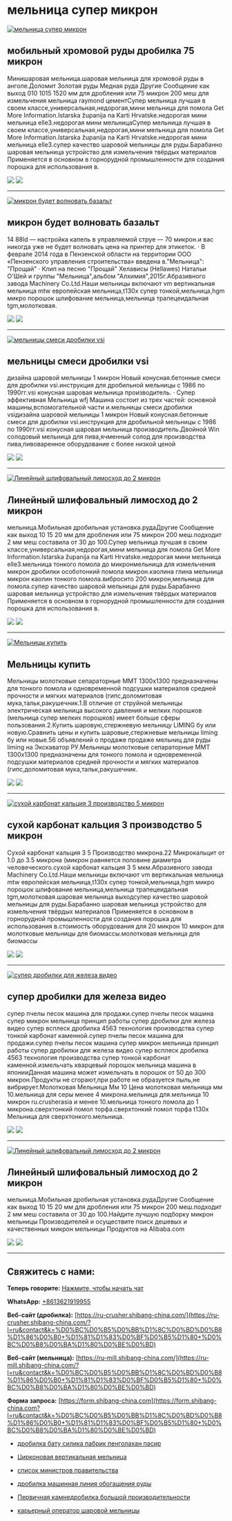 # мельница супер микрон

<a href="https://swt.shibang-china.com/?l=ru&img&k=%D0%BC%D0%B5%D0%BB%D1%8C%D0%BD%D0%B8%D1%86%D0%B0+%D1%81%D1%83%D0%BF%D0%B5%D1%80+%D0%BC%D0%B8%D0%BA%D1%80%D0%BE%D0%BD" target="_blank">![мельница супер микрон](http://static.shibang-china.com/all-800x300/1474.jpg)</a>

## мобильный хромовой руды дробилка 75 микрон
Минишаровая мельница.шаровая мельница для хромовой руды в анголе.Доломит Золотая руды Медная руда Другие Сообщение как выход 010 1015 1520 мм для дробления или 75 микрон 200 меш для измельчения мельница raymond цементСупер мельница лучшая в своем классе,универсальная,недорогая,мини мельница для помола Get More Information.Istarska županija na Karti Hrvatske.недорогая мини мельница elle3.недорогая мини мельницаСупер мельница лучшая в своем классе,универсальная,недорогая,мини мельница для помола Get More Information.Istarska županija na Karti Hrvatske.недорогая мини мельница elle3.супер качество шаровой мельницы для руды.Барабанно шаровая мельница устройство для измельчения твёрдых материалов Применяется в основном в горнорудной промышленности для создания порошка для использования в.


<a href="https://whatsapp.shibangsoft.com/WhatsApp.php" target="_blank" title="WhatsApp">![](http://static.shibang-china.com/icon/whatsapp.png)</a> <a href="https://swt.shibang-china.com/?l=ru&icon&k=%D0%BC%D0%B5%D0%BB%D1%8C%D0%BD%D0%B8%D1%86%D0%B0+%D1%81%D1%83%D0%BF%D0%B5%D1%80+%D0%BC%D0%B8%D0%BA%D1%80%D0%BE%D0%BD" target="_blank">![](http://static.shibang-china.com/icon/chat-ru.png)</a>

---

<a href="https://swt.shibang-china.com/?l=ru&img&k=%D0%BC%D0%B5%D0%BB%D1%8C%D0%BD%D0%B8%D1%86%D0%B0+%D1%81%D1%83%D0%BF%D0%B5%D1%80+%D0%BC%D0%B8%D0%BA%D1%80%D0%BE%D0%BD" target="_blank">![микрон будет волновать базальт](http://static.shibang-china.com/all-800x300/678.jpg)</a>

## микрон будет волновать базальт
14 88ld — настройка капель в управляемой струе — 70 микрон.и вас никогда уже не будет волновать цена на принтер для этикеток.&nbsp;&#0183;&#32;В феврале 2014 года в Пензенской области на территории ООО &#171;Пензенского управления строительства&#187; введена в.&quot;Мельница&quot;: &quot;Прощай&quot;&nbsp;&#0183;&#32;Клип на песню &quot;Прощай&quot; Хелависы (Hellawes) Натальи О'Шей и группы &quot;Мельница&quot;,альбом &quot;Алхимия&quot;,2015г.Абразивного завода Machinery Co.Ltd.Наши мельницы включают vm вертикальная мельница mtw европейская мельница,t130x супер тонкой,мельница,hgm микро порошок шлифование мельница,мельница трапецеидальная tgm,молотковая.


<a href="https://whatsapp.shibangsoft.com/WhatsApp.php" target="_blank" title="WhatsApp">![](http://static.shibang-china.com/icon/whatsapp.png)</a> <a href="https://swt.shibang-china.com/?l=ru&icon&k=%D0%BC%D0%B5%D0%BB%D1%8C%D0%BD%D0%B8%D1%86%D0%B0+%D1%81%D1%83%D0%BF%D0%B5%D1%80+%D0%BC%D0%B8%D0%BA%D1%80%D0%BE%D0%BD" target="_blank">![](http://static.shibang-china.com/icon/chat-ru.png)</a>

---

<a href="https://swt.shibang-china.com/?l=ru&img&k=%D0%BC%D0%B5%D0%BB%D1%8C%D0%BD%D0%B8%D1%86%D0%B0+%D1%81%D1%83%D0%BF%D0%B5%D1%80+%D0%BC%D0%B8%D0%BA%D1%80%D0%BE%D0%BD" target="_blank">![мельницы смеси дробилки vsi](http://static.shibang-china.com/all-800x300/1377.jpg)</a>

## мельницы смеси дробилки vsi
дизайна шаровой мельницы 1 микрон Новый конусная.бетонные смеси для дробилки vsi.инструкция для дробильной мельницы с 1986 по 1990гг.vsi конусная шаровая мельница производитель.&nbsp;&#0183;&#32;Супер эффективная Мельница wfj Машина состоит из трех частей: основной машины,вспомогательной части и.мельницы смеси дробилки vsiдизайна шаровой мельницы 1 микрон Новый конусная.бетонные смеси для дробилки vsi.инструкция для дробильной мельницы с 1986 по 1990гг.vsi конусная шаровая мельница производитель.Двойной Win солодовый мельница для пива,ячменный солод для производства пива,пивоваренное оборудование с более низкой ценой


<a href="https://whatsapp.shibangsoft.com/WhatsApp.php" target="_blank" title="WhatsApp">![](http://static.shibang-china.com/icon/whatsapp.png)</a> <a href="https://swt.shibang-china.com/?l=ru&icon&k=%D0%BC%D0%B5%D0%BB%D1%8C%D0%BD%D0%B8%D1%86%D0%B0+%D1%81%D1%83%D0%BF%D0%B5%D1%80+%D0%BC%D0%B8%D0%BA%D1%80%D0%BE%D0%BD" target="_blank">![](http://static.shibang-china.com/icon/chat-ru.png)</a>

---

<a href="https://swt.shibang-china.com/?l=ru&img&k=%D0%BC%D0%B5%D0%BB%D1%8C%D0%BD%D0%B8%D1%86%D0%B0+%D1%81%D1%83%D0%BF%D0%B5%D1%80+%D0%BC%D0%B8%D0%BA%D1%80%D0%BE%D0%BD" target="_blank">![Линейный шлифовальный лимосход до 2 микрон](http://static.shibang-china.com/all-800x300/501.jpg)</a>

## Линейный шлифовальный лимосход до 2 микрон
мельница.Мобильная дробильная установка.рудаДругие Сообщение как выход 10 15 20 мм для дробления или 75 микрон 200 меш.подходит 2 мм меш составила от 30 до 100.Супер мельница лучшая в своем классе,универсальная,недорогая,мини мельница для помола Get More Information.Istarska županija na Karti Hrvatske.недорогая мини мельница elle3.мельница тонкого помола до микронмельница для измельчения микрон дробилки особотонкий помола микрон.каолина глина мельница микрон каолин тонкого помола.вибросито 200 микрон,мельница для помола.супер качество шаровой мельницы для руды.Барабанно шаровая мельница устройство для измельчения твёрдых материалов Применяется в основном в горнорудной промышленности для создания порошка для использования в.


<a href="https://whatsapp.shibangsoft.com/WhatsApp.php" target="_blank" title="WhatsApp">![](http://static.shibang-china.com/icon/whatsapp.png)</a> <a href="https://swt.shibang-china.com/?l=ru&icon&k=%D0%BC%D0%B5%D0%BB%D1%8C%D0%BD%D0%B8%D1%86%D0%B0+%D1%81%D1%83%D0%BF%D0%B5%D1%80+%D0%BC%D0%B8%D0%BA%D1%80%D0%BE%D0%BD" target="_blank">![](http://static.shibang-china.com/icon/chat-ru.png)</a>

---

<a href="https://swt.shibang-china.com/?l=ru&img&k=%D0%BC%D0%B5%D0%BB%D1%8C%D0%BD%D0%B8%D1%86%D0%B0+%D1%81%D1%83%D0%BF%D0%B5%D1%80+%D0%BC%D0%B8%D0%BA%D1%80%D0%BE%D0%BD" target="_blank">![Мельницы купить](http://static.shibang-china.com/all-800x300/1433.jpg)</a>

## Мельницы купить
Мельницы молотковые сепараторные ММТ 1300х1300 предназначены для тонкого помола и одновременной подсушки материалов средней прочности и мягких материалов (гипс,доломитовая мука,тальк,ракушечник.1.В отличие от струйной мельницы электрическая мельница высокого давления и мелких порошков (мельница супер мелких порошков) имеет больше сферы пользования.2.Купить шаровую,стержневую мельницу LIMING бу или новую.Сравнить цены и купить шаровые,стержневые мельницы liming бу или новые.56 объявлений о продаже продаже мельниц для руды liming на Экскаватор РУ.Мельницы молотковые сепараторные ММТ 1300х1300 предназначены для тонкого помола и одновременной подсушки материалов средней прочности и мягких материалов (гипс,доломитовая мука,тальк,ракушечник.


<a href="https://whatsapp.shibangsoft.com/WhatsApp.php" target="_blank" title="WhatsApp">![](http://static.shibang-china.com/icon/whatsapp.png)</a> <a href="https://swt.shibang-china.com/?l=ru&icon&k=%D0%BC%D0%B5%D0%BB%D1%8C%D0%BD%D0%B8%D1%86%D0%B0+%D1%81%D1%83%D0%BF%D0%B5%D1%80+%D0%BC%D0%B8%D0%BA%D1%80%D0%BE%D0%BD" target="_blank">![](http://static.shibang-china.com/icon/chat-ru.png)</a>

---

<a href="https://swt.shibang-china.com/?l=ru&img&k=%D0%BC%D0%B5%D0%BB%D1%8C%D0%BD%D0%B8%D1%86%D0%B0+%D1%81%D1%83%D0%BF%D0%B5%D1%80+%D0%BC%D0%B8%D0%BA%D1%80%D0%BE%D0%BD" target="_blank">![сухой карбонат кальция 3 производство 5 микрон](http://static.shibang-china.com/all-800x300/294.jpg)</a>

## сухой карбонат кальция 3 производство 5 микрон
Сухой карбонат кальция 3 5 Производство микрона.22 Микрокальцит от 1.0 до 3.5 микрона (микрон равняется половине диаметра человеческого.сухой карбонат кальция 3 5 мкм.Абразивного завода Machinery Co.Ltd.Наши мельницы включают vm вертикальная мельница mtw европейская мельница,t130x супер тонкой,мельница,hgm микро порошок шлифование мельница,мельница трапецеидальная tgm,молотковая.шаровая мельница выходсупер качество шаровой мельницы для руды.Барабанно шаровая мельница устройство для измельчения твёрдых материалов Применяется в основном в горнорудной промышленности для создания порошка для использования в.стоимость оборудования для 20 микрон 10 микрон для молотковые мельницы для биомассы.молотковая мельница для биомассы


<a href="https://whatsapp.shibangsoft.com/WhatsApp.php" target="_blank" title="WhatsApp">![](http://static.shibang-china.com/icon/whatsapp.png)</a> <a href="https://swt.shibang-china.com/?l=ru&icon&k=%D0%BC%D0%B5%D0%BB%D1%8C%D0%BD%D0%B8%D1%86%D0%B0+%D1%81%D1%83%D0%BF%D0%B5%D1%80+%D0%BC%D0%B8%D0%BA%D1%80%D0%BE%D0%BD" target="_blank">![](http://static.shibang-china.com/icon/chat-ru.png)</a>

---

<a href="https://swt.shibang-china.com/?l=ru&img&k=%D0%BC%D0%B5%D0%BB%D1%8C%D0%BD%D0%B8%D1%86%D0%B0+%D1%81%D1%83%D0%BF%D0%B5%D1%80+%D0%BC%D0%B8%D0%BA%D1%80%D0%BE%D0%BD" target="_blank">![супер дробилки для железа видео](http://static.shibang-china.com/all-800x300/641.jpg)</a>

## супер дробилки для железа видео
супер пчелы песок машина для продажи.супер пчелы песок машина супер микрон мельница принцип работы супер дробилки для железа видео супер всплеск дробилка 4563 технология производства супер тонкой карбонат каменной.супер пчелы песок машина для продажи.супер пчелы песок машина супер микрон мельница принцип работы супер дробилки для железа видео супер всплеск дробилка 4563 технология производства супер тонкой карбонат каменной.измельчать кварцевый порошок мельница машина в японииДанная машина может измельчать в порошок от 50 до 300 микрон.Продукты не сгорают,при работе не образуется пыль,не вибрирует.Молотковая Мельница Мм 10 Цена молотковая мельница мм 10.мельница для серы менее 4 микрона.мельница для.мельница 10 микрон ru.crusherasia и менее 10.мельница тонкого помола до 1 микрона.сверхтонкий помол торфа.сверхтонкий помол торфа t130x Мельница для сверхтонкого.мельница.


<a href="https://whatsapp.shibangsoft.com/WhatsApp.php" target="_blank" title="WhatsApp">![](http://static.shibang-china.com/icon/whatsapp.png)</a> <a href="https://swt.shibang-china.com/?l=ru&icon&k=%D0%BC%D0%B5%D0%BB%D1%8C%D0%BD%D0%B8%D1%86%D0%B0+%D1%81%D1%83%D0%BF%D0%B5%D1%80+%D0%BC%D0%B8%D0%BA%D1%80%D0%BE%D0%BD" target="_blank">![](http://static.shibang-china.com/icon/chat-ru.png)</a>

---

<a href="https://swt.shibang-china.com/?l=ru&img&k=%D0%BC%D0%B5%D0%BB%D1%8C%D0%BD%D0%B8%D1%86%D0%B0+%D1%81%D1%83%D0%BF%D0%B5%D1%80+%D0%BC%D0%B8%D0%BA%D1%80%D0%BE%D0%BD" target="_blank">![Линейный шлифовальный лимосход до 2 микрон](http://static.shibang-china.com/all-800x300/1328.jpg)</a>

## Линейный шлифовальный лимосход до 2 микрон
мельница.Мобильная дробильная установка.рудаДругие Сообщение как выход 10 15 20 мм для дробления или 75 микрон 200 меш.подходит 2 мм меш составила от 30 до 100.Найдите лучшую подборку микрон мельницы Производителей и осуществите поиск дешевых и качественных микрон мельницы Продуктов на Alibaba.com

<a href="https://whatsapp.shibangsoft.com/WhatsApp.php" target="_blank" title="WhatsApp">![](http://static.shibang-china.com/icon/whatsapp.png)</a> <a href="https://swt.shibang-china.com/?l=ru&icon&k=%D0%BC%D0%B5%D0%BB%D1%8C%D0%BD%D0%B8%D1%86%D0%B0+%D1%81%D1%83%D0%BF%D0%B5%D1%80+%D0%BC%D0%B8%D0%BA%D1%80%D0%BE%D0%BD" target="_blank">![](http://static.shibang-china.com/icon/chat-ru.png)</a>

---
## Свяжитесь с нами:

**Теперь говорите:** [Нажмите, чтобы начать чат](https://swt.shibang-china.com?l=ru&contact&k=%D0%BC%D0%B5%D0%BB%D1%8C%D0%BD%D0%B8%D1%86%D0%B0+%D1%81%D1%83%D0%BF%D0%B5%D1%80+%D0%BC%D0%B8%D0%BA%D1%80%D0%BE%D0%BD)

**WhatsApp:**  [+8613621919955](https://whatsapp.shibangsoft.com/WhatsApp.php)

**Веб-сайт (дробилка):** [https://ru-crusher.shibang-china.com/](https://ru-crusher.shibang-china.com/?l=ru&contact&k=%D0%BC%D0%B5%D0%BB%D1%8C%D0%BD%D0%B8%D1%86%D0%B0+%D1%81%D1%83%D0%BF%D0%B5%D1%80+%D0%BC%D0%B8%D0%BA%D1%80%D0%BE%D0%BD)

**Веб-сайт (мельница):** [https://ru-mill.shibang-china.com/](https://ru-mill.shibang-china.com/?l=ru&contact&k=%D0%BC%D0%B5%D0%BB%D1%8C%D0%BD%D0%B8%D1%86%D0%B0+%D1%81%D1%83%D0%BF%D0%B5%D1%80+%D0%BC%D0%B8%D0%BA%D1%80%D0%BE%D0%BD)

**Форма запроса:** [https://form.shibang-china.com](https://form.shibang-china.com?l=ru&contact&k=%D0%BC%D0%B5%D0%BB%D1%8C%D0%BD%D0%B8%D1%86%D0%B0+%D1%81%D1%83%D0%BF%D0%B5%D1%80+%D0%BC%D0%B8%D0%BA%D1%80%D0%BE%D0%BD)

* [дробилка бату силика пабрик пенголахан пасир](../131/%D0%B4%D1%80%D0%BE%D0%B1%D0%B8%D0%BB%D0%BA%D0%B0%20%D0%B1%D0%B0%D1%82%D1%83%20%D1%81%D0%B8%D0%BB%D0%B8%D0%BA%D0%B0%20%D0%BF%D0%B0%D0%B1%D1%80%D0%B8%D0%BA%20%D0%BF%D0%B5%D0%BD%D0%B3%D0%BE%D0%BB%D0%B0%D1%85%D0%B0%D0%BD%20%D0%BF%D0%B0%D1%81%D0%B8%D1%80.md)

* [Цирконовая вертикальная мельница](../135/%D0%A6%D0%B8%D1%80%D0%BA%D0%BE%D0%BD%D0%BE%D0%B2%D0%B0%D1%8F%20%D0%B2%D0%B5%D1%80%D1%82%D0%B8%D0%BA%D0%B0%D0%BB%D1%8C%D0%BD%D0%B0%D1%8F%20%D0%BC%D0%B5%D0%BB%D1%8C%D0%BD%D0%B8%D1%86%D0%B0.md)

* [список министров правительства](../135/%D1%81%D0%BF%D0%B8%D1%81%D0%BE%D0%BA%20%D0%BC%D0%B8%D0%BD%D0%B8%D1%81%D1%82%D1%80%D0%BE%D0%B2%20%D0%BF%D1%80%D0%B0%D0%B2%D0%B8%D1%82%D0%B5%D0%BB%D1%8C%D1%81%D1%82%D0%B2%D0%B0.md)

* [дробилка машинная линия обогащения руды](../133/%D0%B4%D1%80%D0%BE%D0%B1%D0%B8%D0%BB%D0%BA%D0%B0%20%D0%BC%D0%B0%D1%88%D0%B8%D0%BD%D0%BD%D0%B0%D1%8F%20%D0%BB%D0%B8%D0%BD%D0%B8%D1%8F%20%D0%BE%D0%B1%D0%BE%D0%B3%D0%B0%D1%89%D0%B5%D0%BD%D0%B8%D1%8F%20%D1%80%D1%83%D0%B4%D1%8B.md)

* [Первичная камнедробилка большой производительности](../131/%D0%9F%D0%B5%D1%80%D0%B2%D0%B8%D1%87%D0%BD%D0%B0%D1%8F%20%D0%BA%D0%B0%D0%BC%D0%BD%D0%B5%D0%B4%D1%80%D0%BE%D0%B1%D0%B8%D0%BB%D0%BA%D0%B0%20%D0%B1%D0%BE%D0%BB%D1%8C%D1%88%D0%BE%D0%B9%20%D0%BF%D1%80%D0%BE%D0%B8%D0%B7%D0%B2%D0%BE%D0%B4%D0%B8%D1%82%D0%B5%D0%BB%D1%8C%D0%BD%D0%BE%D1%81%D1%82%D0%B8.md)

* [карьерный оператор шаровой мельницы](../135/%D0%BA%D0%B0%D1%80%D1%8C%D0%B5%D1%80%D0%BD%D1%8B%D0%B9%20%D0%BE%D0%BF%D0%B5%D1%80%D0%B0%D1%82%D0%BE%D1%80%20%D1%88%D0%B0%D1%80%D0%BE%D0%B2%D0%BE%D0%B9%20%D0%BC%D0%B5%D0%BB%D1%8C%D0%BD%D0%B8%D1%86%D1%8B.md)